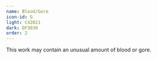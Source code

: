 ```yaml
---
name: Blood/Gore
icon-id: G
light: C42021
dark: DF3030
order: 2
---
```


This work may contain an unusual amount of blood or gore.